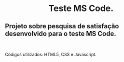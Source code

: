 <h1 align=center>Teste MS Code.</h1>
<h2>Projeto sobre pesquisa de satisfação desenvolvido para o teste MS Code.</h2><br>
<p>
  Códigos utilizados: HTML5, CSS e Javascript.
</p>
